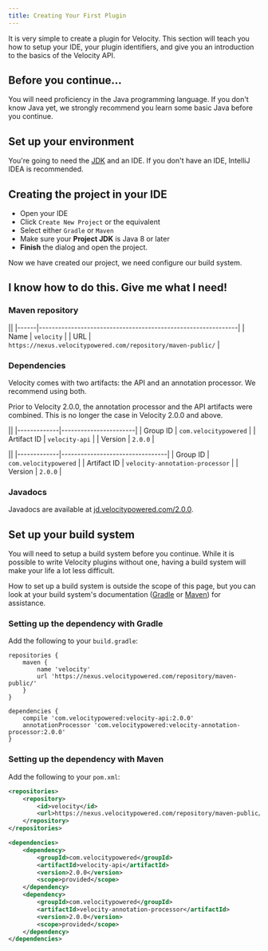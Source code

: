 ```yaml
---
title: Creating Your First Plugin
---
```


It is very simple to create a plugin for Velocity. This section will teach you how to setup your IDE, your plugin identifiers, and give you an introduction to the basics of the Velocity API.

## Before you continue...

You will need proficiency in the Java programming language. If you don't know Java yet, we strongly recommend
you learn some basic Java before you continue.

## Set up your environment

You're going to need the [JDK](https://adoptopenjdk.net) and an IDE. If you don't have an IDE, IntelliJ IDEA is recommended.

## Creating the project in your IDE

* Open your IDE
* Click `Create New Project` or the equivalent
* Select either `Gradle` or `Maven`
* Make sure your **Project JDK** is Java 8 or later
* **Finish** the dialog and open the project.

Now we have created our project, we need configure our build system. 

## I know how to do this. Give me what I need!

### Maven repository

||
|------|--------------------------------------------------------------|
| Name | `velocity`                                                   |
| URL  | `https://nexus.velocitypowered.com/repository/maven-public/` |

### Dependencies

Velocity comes with two artifacts: the API and an annotation processor. We recommend using both.

<Note>
    Prior to Velocity 2.0.0, the annotation processor and the API artifacts were combined. This is no longer the case in Velocity 2.0.0 and above.
</Note>

||
|-------------|-----------------------|
| Group ID    | `com.velocitypowered` |
| Artifact ID | `velocity-api`        |
| Version     | `2.0.0`               |

||
|-------------|---------------------------------|
| Group ID    | `com.velocitypowered`           |
| Artifact ID | `velocity-annotation-processor` |
| Version     | `2.0.0`                         |

### Javadocs

Javadocs are available at [jd.velocitypowered.com/2.0.0](https://jd.velocitypowered.com/2.0.0).

## Set up your build system

You will need to setup a build system before you continue. While it is possible to write Velocity plugins without one,
having a build system will make your life a lot less difficult.

How to set up a build system is outside the scope of this page, but you can look at your build system's documentation
([Gradle](https://docs.gradle.org/current/userguide/userguide.html) or [Maven](https://maven.apache.org/guides/getting-started/index.html))
for assistance.

### Setting up the dependency with Gradle

Add the following to your `build.gradle`:

```
repositories {
    maven {
        name 'velocity'
        url 'https://nexus.velocitypowered.com/repository/maven-public/'
    }
}

dependencies {
    compile 'com.velocitypowered:velocity-api:2.0.0'
    annotationProcessor 'com.velocitypowered:velocity-annotation-processor:2.0.0'
}
```

### Setting up the dependency with Maven

Add the following to your `pom.xml`:

```xml
<repositories>
    <repository>
        <id>velocity</id>
        <url>https://nexus.velocitypowered.com/repository/maven-public/</url>
    </repository>
</repositories>

<dependencies>
    <dependency>
        <groupId>com.velocitypowered</groupId>
        <artifactId>velocity-api</artifactId>
        <version>2.0.0</version>
        <scope>provided</scope>
    </dependency>
    <dependency>
        <groupId>com.velocitypowered</groupId>
        <artifactId>velocity-annotation-processor</artifactId>
        <version>2.0.0</version>
        <scope>provided</scope>
    </dependency>
</dependencies>
```


